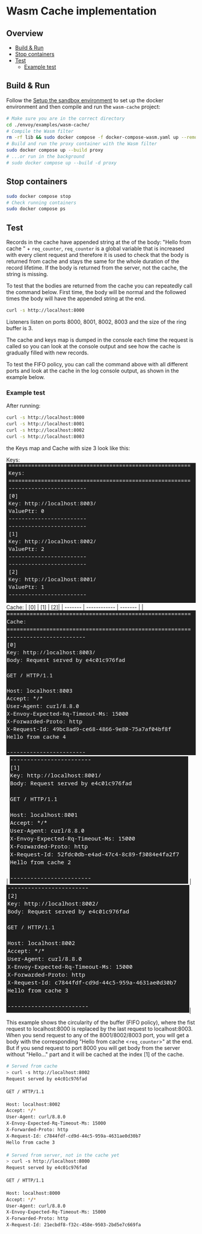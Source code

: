 # Wasm Cache implementation
## Overview
- [Build & Run](#build--run)
- [Stop containers](#stop-containers)
- [Test](#test)
    - [Example test](#example-test)

## Build & Run
Follow the [Setup the sandbox environment](https://www.envoyproxy.io/docs/envoy/v1.30.4/start/sandboxes/setup) to set up the docker environment and then compile and run the `wasm-cache` project:
```sh
# Make sure you are in the correct directory
cd ./envoy/examples/wasm-cache/
# Compile the Wasm filter
rm -rf lib && sudo docker compose -f docker-compose-wasm.yaml up --remove-orphans wasm_compile
# Build and run the proxy container with the Wasm filter
sudo docker compose up --build proxy
# ...or run in the background
# sudo docker compose up --build -d proxy
```

## Stop containers
```sh
sudo docker compose stop
# Check running containers
sudo docker compose ps
```
## Test
Records in the cache have appended string at the of the body: "Hello from cache " + `req_counter`, `req_counter` is a global variable that is increased with every client request and therefore it is used to check that the body is returned from cache and stays the same for the whole duration of the record lifetime. If the body is returned from the server, not the cache, the string is missing.

To test that the bodies are returned from the cache you can repeatedly call the command below. First time, the body will be normal and the followed times the body will have the appended string at the end.
```sh
curl -s http://localhost:8000
```
Listeners listen on ports 8000, 8001, 8002, 8003 and the size of the ring buffer is 3.

The cache and keys map is dumped in the console each time the request is called so you can look at the console output and see how the cache is gradually filled with new records.

To test the FIFO policy, you can call the command above with all different ports and look at the cache in the log console output, as shown in the example below.  

### Example test
After running:
```sh
curl -s http://localhost:8000
curl -s http://localhost:8001
curl -s http://localhost:8002
curl -s http://localhost:8003
```
the Keys map and Cache with size 3 look like this:

Keys:
![keys](img/keys.png) 
Cache:
|  [0] |   [1]  | [2]|
| ------- | ------------ | ------- |
| ![cache0](img/cache0.png)| ![cache1](img/cache1.png) |![cache2](img/cache2.png)|

This example shows the circularity of the buffer (FIFO policy), where the fist request to localhost:8000 is replaced by the last request to localhost:8003. When you send request to any of the 8001/8002/8003 port, you will get a body with the corresponding "Hello from cache <`req_counter`>" at the end. But if you send request to port 8000 you will get body from the server without "Hello..." part and it will be cached at the index [1] of the cache.

```sh
# Served from cache
> curl -s http://localhost:8002
Request served by e4c01c976fad

GET / HTTP/1.1

Host: localhost:8002
Accept: */*
User-Agent: curl/8.8.0
X-Envoy-Expected-Rq-Timeout-Ms: 15000
X-Forwarded-Proto: http
X-Request-Id: c7844fdf-cd9d-44c5-959a-4631ae0d30b7
Hello from cache 3

# Served from server, not in the cache yet
> curl -s http://localhost:8000
Request served by e4c01c976fad

GET / HTTP/1.1

Host: localhost:8000
Accept: */*
User-Agent: curl/8.8.0
X-Envoy-Expected-Rq-Timeout-Ms: 15000
X-Forwarded-Proto: http
X-Request-Id: 21ecbdf8-f32c-458e-9503-2bd5e7c669fa
```
